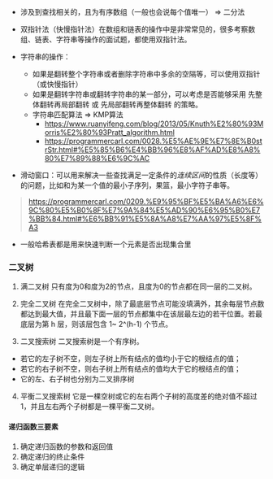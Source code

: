 - 涉及到查找相关的，且为有序数组（一般也会说每个值唯一） => 二分法

- 双指针法（快慢指针法）在数组和链表的操作中是非常常见的，很多考察数组、链表、字符串等操作的面试题，都使用双指针法。

- 字符串的操作：
  - 如果是翻转整个字符串或者删除字符串中多余的空隔等，可以使用双指针（或快慢指针）
  - 如果是翻转字符串或翻转字符串的某一部分，可以考虑是否能够采用 先整体翻转再局部翻转 或 先局部翻转再整体翻转 的策略。
  - 字符串匹配算法 => KMP算法
    - https://www.ruanyifeng.com/blog/2013/05/Knuth%E2%80%93Morris%E2%80%93Pratt_algorithm.html
    - https://programmercarl.com/0028.%E5%AE%9E%E7%8E%B0strStr.html#%E5%85%B6%E4%BB%96%E8%AF%AD%E8%A8%80%E7%89%88%E6%9C%AC

- 滑动窗口：可以用来解决一些查找满足一定条件的*连续区间*的性质（长度等）的问题，比如和为某一个值的最小子序列，果篮，最小字符子串等。

> https://programmercarl.com/0209.%E9%95%BF%E5%BA%A6%E6%9C%80%E5%B0%8F%E7%9A%84%E5%AD%90%E6%95%B0%E7%BB%84.html#%E6%BB%91%E5%8A%A8%E7%AA%97%E5%8F%A3

- 一般哈希表都是用来快速判断一个元素是否出现集合里
   
### 二叉树
1. 满二叉树
只有度为0和度为2的节点，且度为0的节点都在同一层的二叉树。

2. 完全二叉树
在完全二叉树中，除了最底层节点可能没填满外，其余每层节点数都达到最大值，并且最下面一层的节点都集中在该层最左边的若干位置。若最底层为第 h 层，则该层包含 1~ 2^(h-1) 个节点。

3. 二叉搜索树
二叉搜索树是一个有序树。

- 若它的左子树不空，则左子树上所有结点的值均小于它的根结点的值；
- 若它的右子树不空，则右子树上所有结点的值均大于它的根结点的值；
- 它的左、右子树也分别为二叉排序树

4. 平衡二叉搜索树
它是一棵空树或它的左右两个子树的高度差的绝对值不超过1，并且左右两个子树都是一棵平衡二叉树。

#### 递归函数三要素
1. 确定递归函数的参数和返回值
2. 确定递归的终止条件
3. 确定单层递归的逻辑